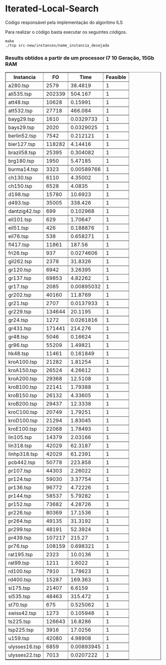 # Iterated-Local-Search

Código responsável pela implementação do algoritmo ILS <br>

Para realizar o código basta executar os seguintes códigos.

```
make
./tsp src-new/instances/nome_instancia_desejada
```
### Results obtidos a partir de um processor I7 10 Geração, 15Gb RAM<br>


<table border="1", align="center">
<thead>
<tr><th>Instancia</th><th> FO</th><th> Time</th><th> Feasible</th></tr>
</thead>
<tbody>
<tr><td>a280.tsp</td><td> 2579</td><td> 38.4819</td><td> 1</td></tr>
<tr><td>ali535.tsp</td><td> 202339</td><td> 504.167</td><td> 1</td></tr>
<tr><td>att48.tsp</td><td> 10628</td><td> 0.15991</td><td> 1</td></tr>
<tr><td>att532.tsp</td><td> 27718</td><td> 466.084</td><td> 1</td></tr>
<tr><td>bayg29.tsp</td><td> 1610</td><td> 0.0329733</td><td> 1</td></tr>
<tr><td>bays29.tsp</td><td> 2020</td><td> 0.0329025</td><td> 1</td></tr>
<tr><td>berlin52.tsp</td><td> 7542</td><td> 0.212121</td><td> 1</td></tr>
<tr><td>bier127.tsp</td><td> 118282</td><td> 4.14416</td><td> 1</td></tr>
<tr><td>brazil58.tsp</td><td> 25395</td><td> 0.304082</td><td> 1</td></tr>
<tr><td>brg180.tsp</td><td> 1950</td><td> 5.47185</td><td> 1</td></tr>
<tr><td>burma14.tsp</td><td> 3323</td><td> 0.00589766</td><td> 1</td></tr>
<tr><td>ch130.tsp</td><td> 6110</td><td> 4.35002</td><td> 1</td></tr>
<tr><td>ch150.tsp</td><td> 6528</td><td> 4.0835</td><td> 1</td></tr>
<tr><td>d198.tsp</td><td> 15780</td><td> 10.6923</td><td> 1</td></tr>
<tr><td>d493.tsp</td><td> 35005</td><td> 338.426</td><td> 1</td></tr>
<tr><td>dantzig42.tsp</td><td> 699</td><td> 0.102968</td><td> 1</td></tr>
<tr><td>eil101.tsp</td><td> 629</td><td> 1.70647</td><td> 1</td></tr>
<tr><td>eil51.tsp</td><td> 426</td><td> 0.188876</td><td> 1</td></tr>
<tr><td>eil76.tsp</td><td> 538</td><td> 0.658271</td><td> 1</td></tr>
<tr><td>fl417.tsp</td><td> 11861</td><td> 187.56</td><td> 1</td></tr>
<tr><td>fri26.tsp</td><td> 937</td><td> 0.0274606</td><td> 1</td></tr>
<tr><td>gil262.tsp</td><td> 2378</td><td> 31.8326</td><td> 1</td></tr>
<tr><td>gr120.tsp</td><td> 6942</td><td> 3.26395</td><td> 1</td></tr>
<tr><td>gr137.tsp</td><td> 69853</td><td> 4.82262</td><td> 1</td></tr>
<tr><td>gr17.tsp</td><td> 2085</td><td> 0.00895032</td><td> 1</td></tr>
<tr><td>gr202.tsp</td><td> 40160</td><td> 11.8769</td><td> 1</td></tr>
<tr><td>gr21.tsp</td><td> 2707</td><td> 0.0137933</td><td> 1</td></tr>
<tr><td>gr229.tsp</td><td> 134644</td><td> 20.1195</td><td> 1</td></tr>
<tr><td>gr24.tsp</td><td> 1272</td><td> 0.0261816</td><td> 1</td></tr>
<tr><td>gr431.tsp</td><td> 171441</td><td> 214.276</td><td> 1</td></tr>
<tr><td>gr48.tsp</td><td> 5046</td><td> 0.16624</td><td> 1</td></tr>
<tr><td>gr96.tsp</td><td> 55209</td><td> 1.49821</td><td> 1</td></tr>
<tr><td>hk48.tsp</td><td> 11461</td><td> 0.161849</td><td> 1</td></tr>
<tr><td>kroA100.tsp</td><td> 21282</td><td> 1.81254</td><td> 1</td></tr>
<tr><td>kroA150.tsp</td><td> 26524</td><td> 4.26612</td><td> 1</td></tr>
<tr><td>kroA200.tsp</td><td> 29368</td><td> 12.5108</td><td> 1</td></tr>
<tr><td>kroB100.tsp</td><td> 22141</td><td> 1.79388</td><td> 1</td></tr>
<tr><td>kroB150.tsp</td><td> 26132</td><td> 4.33605</td><td> 1</td></tr>
<tr><td>kroB200.tsp</td><td> 29437</td><td> 12.3338</td><td> 1</td></tr>
<tr><td>kroC100.tsp</td><td> 20749</td><td> 1.79251</td><td> 1</td></tr>
<tr><td>kroD100.tsp</td><td> 21294</td><td> 1.83045</td><td> 1</td></tr>
<tr><td>kroE100.tsp</td><td> 22068</td><td> 1.78493</td><td> 1</td></tr>
<tr><td>lin105.tsp</td><td> 14379</td><td> 2.03166</td><td> 1</td></tr>
<tr><td>lin318.tsp</td><td> 42029</td><td> 62.3187</td><td> 1</td></tr>
<tr><td>linhp318.tsp</td><td> 42029</td><td> 61.2391</td><td> 1</td></tr>
<tr><td>pcb442.tsp</td><td> 50778</td><td> 223.858</td><td> 1</td></tr>
<tr><td>pr107.tsp</td><td> 44303</td><td> 2.26022</td><td> 1</td></tr>
<tr><td>pr124.tsp</td><td> 59030</td><td> 3.37754</td><td> 1</td></tr>
<tr><td>pr136.tsp</td><td> 96772</td><td> 4.72226</td><td> 1</td></tr>
<tr><td>pr144.tsp</td><td> 58537</td><td>5.79282</td><td> 1</td></tr>
<tr><td>pr152.tsp</td><td> 73682</td><td> 4.28726</td><td> 1</td></tr>
<tr><td>pr226.tsp</td><td> 80369</td><td> 17.1536</td><td> 1</td></tr>
<tr><td>pr264.tsp</td><td> 49135</td><td> 31.3192</td><td> 1</td></tr>
<tr><td>pr299.tsp</td><td> 48191</td><td> 52.3924</td><td> 1</td></tr>
<tr><td>pr439.tsp</td><td> 107217</td><td> 215.27</td><td> 1</td></tr>
<tr><td>pr76.tsp</td><td> 108159</td><td> 0.698321</td><td> 1</td></tr>
<tr><td>rat195.tsp</td><td> 2323</td><td> 10.0136</td><td> 1</td></tr>
<tr><td>rat99.tsp</td><td> 1211</td><td> 1.6022</td><td> 1</td></tr>
<tr><td>rd100.tsp</td><td> 7910</td><td> 1.78623</td><td> 1</td></tr>
<tr><td>rd400.tsp</td><td> 15287</td><td> 169.363</td><td> 1</td></tr>
<tr><td>si175.tsp</td><td> 21407</td><td> 6.6159</td><td> 1</td></tr>
<tr><td>si535.tsp</td><td> 48463</td><td> 315.472</td><td> 1</td></tr>
<tr><td>st70.tsp</td><td> 675</td><td> 0.525062</td><td> 1</td></tr>
<tr><td>swiss42.tsp</td><td> 1273</td><td> 0.105948</td><td> 1</td></tr>
<tr><td>ts225.tsp</td><td> 126643</td><td> 16.8286</td><td> 1</td></tr>
<tr><td>tsp225.tsp</td><td> 3916</td><td> 17.0256</td><td> 1</td></tr>
<tr><td>u159.tsp</td><td> 42080</td><td> 4.98908</td><td> 1</td></tr>
<tr><td>ulysses16.tsp</td><td> 6859</td><td> 0.00893945</td><td> 1</td></tr>
<tr><td>ulysses22.tsp</td><td> 7013</td><td> 0.0207222</td><td> 1</td></tr>
</tbody>
</table>
